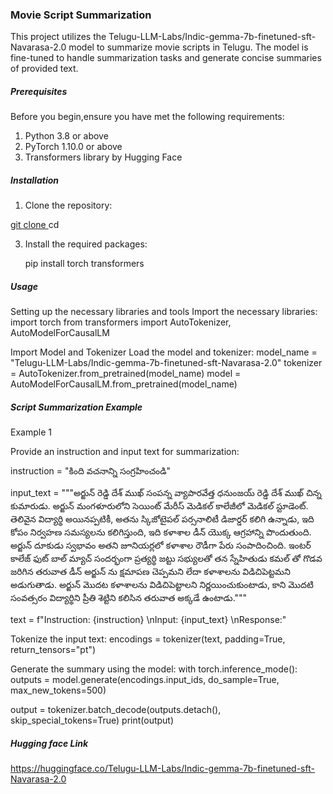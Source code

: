 ### Movie Script Summarization
This project utilizes the Telugu-LLM-Labs/Indic-gemma-7b-finetuned-sft-Navarasa-2.0 model to summarize movie scripts in Telugu. The model is fine-tuned to handle summarization tasks and generate concise summaries of provided text.

##### Prerequisites
Before you begin,ensure you have met the following requirements:
1. Python 3.8 or above
2. PyTorch 1.10.0 or above
3. Transformers library by Hugging Face 

##### Installation
1. Clone the repository:

[git clone <repository-url>](https://github.com/Hanyaa-Technologies/NLP---Movies-script-summarization.git)
cd <repository-directory>

3. Install the required packages:

   pip install torch transformers

##### Usage
Setting up the necessary libraries and tools
Import the necessary libraries: 
import torch
from transformers import AutoTokenizer, AutoModelForCausalLM 

Import Model and Tokenizer
Load the model and tokenizer: 
model_name = "Telugu-LLM-Labs/Indic-gemma-7b-finetuned-sft-Navarasa-2.0"
tokenizer = AutoTokenizer.from_pretrained(model_name)
model = AutoModelForCausalLM.from_pretrained(model_name) 

##### Script Summarization Example 

Example 1

Provide an instruction and input text for summarization: 

instruction = "కింది వచనాన్ని సంగ్రహించండి"

input_text = """అర్జున్ రెడ్డి దేశ్ ముఖ్ సంపన్న వ్యాపారవేత్త ధనుంజయ్ రెడ్డి దేశ్ ముఖ్ చిన్న కుమారుడు. అర్జున్ మంగళూరులోని సెయింట్ మేరీస్ మెడికల్ కాలేజీలో మెడికల్ స్టూడెంట్. తెలివైన విద్యార్థి అయినప్పటికీ, అతను స్కిజోటైపల్ పర్సనాలిటీ డిజార్డర్ కలిగి ఉన్నాడు, ఇది కోపం నిర్వహణ సమస్యలను కలిగిస్తుంది, ఇది కళాశాల డీన్ యొక్క ఆగ్రహాన్ని పొందుతుంది. అర్జున్ దూకుడు స్వభావం అతని జూనియర్లలో కళాశాల రౌడీగా పేరు సంపాదించింది. ఇంటర్ కాలేజ్ ఫుట్ బాల్ మ్యాచ్ సందర్భంగా ప్రత్యర్థి జట్టు సభ్యులతో తన స్నేహితుడు కమల్ తో గొడవ జరిగిన తరువాత డీన్ అర్జున్ ను క్షమాపణ చెప్పమని లేదా కళాశాలను విడిచిపెట్టమని అడుగుతాడు. అర్జున్ మొదట కళాశాలను విడిచిపెట్టాలని నిర్ణయించుకుంటాడు, కాని మొదటి సంవత్సరం విద్యార్థిని ప్రీతి శెట్టిని కలిసిన తరువాత అక్కడే ఉంటాడు."""

text = f"Instruction: {instruction} \nInput: {input_text} \nResponse:" 

Tokenize the input text: 
encodings = tokenizer(text, padding=True, return_tensors="pt") 

Generate the summary using the model: 
with torch.inference_mode():
    outputs = model.generate(encodings.input_ids, do_sample=True, max_new_tokens=500)

output = tokenizer.batch_decode(outputs.detach(), skip_special_tokens=True)
print(output)

##### Hugging face Link 
https://huggingface.co/Telugu-LLM-Labs/Indic-gemma-7b-finetuned-sft-Navarasa-2.0






